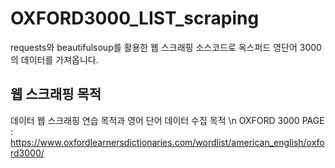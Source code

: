 # OXFORD3000_LIST_scraping
requests와 beautifulsoup를 활용한 웹 스크래핑 소스코드로 옥스퍼드 영단어 3000의 데이터를 가져옵니다.

## 웹 스크래핑 목적
데이터 웹 스크래핑 연습 목적과 영어 단어 데이터 수집 목적 \n
OXFORD 3000 PAGE : https://www.oxfordlearnersdictionaries.com/wordlist/american_english/oxford3000/

## 
